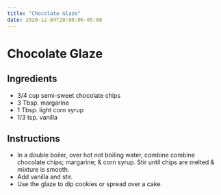 ```yaml
---
title: "Chocolate Glaze"
date: 2020-12-04T20:00:06-05:00
---
```


# Chocolate Glaze

## Ingredients

- 3/4 cup semi-sweet chocolate chips
- 3 Tbsp. margarine
- 1 Tbsp. light corn syrup
- 1/3 tsp. vanilla

## Instructions

- In a double boiler, over hot not boiling water, combine combine chocolate chips; margarine; & corn syrup. Stir until chips are melted & mixture is smooth.
- Add vanilla and stir.
- Use the glaze to dip cookies or spread over a cake.